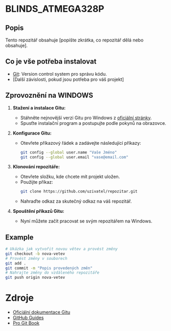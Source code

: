 # BLINDS_ATMEGA328P

## Popis
Tento repozitář obsahuje [popište zkrátka, co repozitář dělá nebo obsahuje].

## Co je vše potřeba instalovat
- [Git](https://git-scm.com/): Version control system pro správu kódu.
- [Další závislosti, pokud jsou potřeba pro váš projekt]

## Zprovoznění na WINDOWS
1. **Stažení a instalace Gitu:**
   - Stáhněte nejnovější verzi Gitu pro Windows z [oficiální stránky](https://git-scm.com/download/win).
   - Spusťte instalační program a postupujte podle pokynů na obrazovce.

2. **Konfigurace Gitu:**
   - Otevřete příkazový řádek a zadávejte následující příkazy:
     ```bash
     git config --global user.name "Vaše Jméno"
     git config --global user.email "vase@email.com"
     ```

3. **Klonování repozitáře:**
   - Otevřete složku, kde chcete mít projekt uložen.
   - Použijte příkaz:
     ```bash
     git clone https://github.com/uzivatel/repozitar.git
     ```
   - Nahraďte odkaz za skutečný odkaz na váš repozitář.

4. **Spouštění příkazů Gitu:**
   - Nyní můžete začít pracovat se svým repozitářem na Windows.

## Example
```bash
# Ukázka jak vytvořit novou větev a provést změny
git checkout -b nova-vetev
# Provést změny v souborech
git add .
git commit -m "Popis provedených změn"
# Nahrajte změny do vzdáleného repozitáře
git push origin nova-vetev
```

# Zdroje
- [Oficiální dokumentace Gitu](https://git-scm.com/doc)
- [GitHub Guides](https://guides.github.com/)
- [Pro Git Book](https://git-scm.com/book/en/v2)
